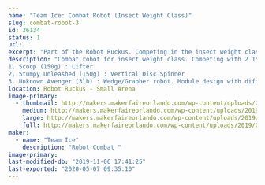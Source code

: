 ```yaml
---
name: "Team Ice: Combat Robot (Insect Weight Class)"
slug: combat-robot-3
id: 36134
status: 1
url: 
excerpt: "Part of the Robot Ruckus. Competing in the insect weight class (150g and 3lb weight class)"
description: "Combat robot for insect weight class. Competing with 2 150g robots and 1 3lb robot.
1. Scoop (150g) : Lifter
2. Stumpy Unleashed (150g) : Vertical Disc Spinner
3. Unknown Avenger (3lb) : Wedge/Grabber robot. Module design with different fronts dependent on opponent."
location: Robot Ruckus - Small Arena
image-primary:
  - thumbnail: http://makers.makerfaireorlando.com/wp-content/uploads/2019/09/unknown_avenger-150x150.jpg
    medium: http://makers.makerfaireorlando.com/wp-content/uploads/2019/09/unknown_avenger.jpg
    large: http://makers.makerfaireorlando.com/wp-content/uploads/2019/09/unknown_avenger.jpg
    full: http://makers.makerfaireorlando.com/wp-content/uploads/2019/09/unknown_avenger.jpg
maker:
  - name: "Team Ice"
    description: "Robot Combat "
image-primary: 
last-modified-db: "2019-11-06 17:41:25"
last-exported: "2020-05-07 09:35:10"
---
```

